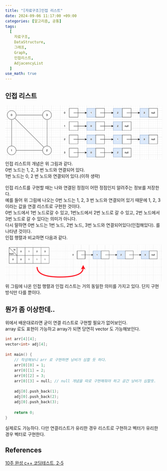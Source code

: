 ```yaml
---
title: "[자료구조]인접 리스트"
date: 2024-09-06 11:17:00 +09:00
categories: [알고리즘, 공통]
tags:
  [
    자료구조,
    DataStructure,
    그래프,
    Graph,
    인접리스트,
    AdjacencyList
  ]
use_math: true
---
```


## 인접 리스트

![사진1](https://github.com/Hoon1999/hoon1999.github.io/blob/main/assets/img/2024-09-06/adjacency_list/1.png?raw=true)<br>
인접 리스트의 개념은 위 그림과 같다.<br>
0번 노드는 1, 2, 3 번 노드와 연결되어 있다.<br>
1번 노드는 0, 2 번 노드와 연결되어 있다.(이하 생략)<br>
<br>
인접 리스트를 구현할 때는 나와 연결된 정점이 어떤 정점인지 알려주는 정보를 저장한다.<br>
예를 들어 위 그림에 나오는 0번 노드는 1, 2, 3 번 노드와 연결되어 있기 때문에 1, 2, 3 이라는 값을 연결 리스트로 구현한 것이다.<br>
0번 노드에서 1번 노드로갈 수 있고, 1번노드에서 2번 노드로 갈 수 있고, 2번 노드에서 3번 노드로 갈 수 있다는 의미가 아니다.<br>
다시 말하면 0번 노드는 1번 노드, 2번 노드, 3번 노드와 연결되어있다(인접해있다). 를 나타낸 것이다.<br>
인접 행렬과 비교하면 다음과 같다. <br>

![사진2](https://github.com/Hoon1999/hoon1999.github.io/blob/main/assets/img/2024-09-06/adjacency_list/2.png?raw=true)<br>
위 그림에 나온 인접 행렬과 인접 리스트는 거의 동일한 의미를 가지고 있다. 단지 구현 방식만 다를 뿐이다.<br>

## 뭔가 좀 이상한데..
위에서 배운대로라면 굳이 연결 리스트로 구현할 필요가 없어보인다.<br>
array 로도 표현이 가능하고 array가 되면 당연히 vector 도 가능해보인다.<br>

```cpp
int arr[4][4];
vector<int> adj[4];

int main() {
    // 작성해보니 arr 로 구현하면 낭비가 심할 듯 하다.
    arr[0][0] = 1;
    arr[0][1] = 2;
    arr[0][2] = 3;
    arr[0][3] = null; // null 개념을 따로 구현해줘야 하고 공간 낭비가 심할듯.

    adj[0].push_back(1);
    adj[0].push_back(2);
    adj[0].push_back(3);

    return 0;
}
```

실제로도 가능하다. 다만 연결리스트가 유리한 경우 리스트로 구현하고 벡터가 유리한 경우 벡터로 구현한다.<br>

## References 
[10주 완성 c++ 코딩테스트, 2-5](https://www.inflearn.com/course/10%EC%A3%BC%EC%99%84%EC%84%B1-%EC%BD%94%EB%94%A9%ED%85%8C%EC%8A%A4%ED%8A%B8-%ED%81%B0%EB%8F%8C)<br>